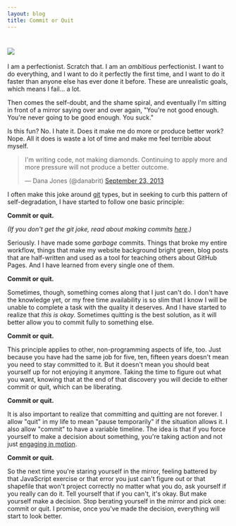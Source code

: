```yaml
---
layout: blog
title: Commit or Quit
---
```


<h1><img src="https://b.vimeocdn.com/ts/130/674/130674832_640.jpg" class="inline"></h1>

I am a perfectionist. Scratch that. I am an *ambitious* perfectionist. I want to do everything, and I want to do it perfectly the first time, and I want to do it faster than anyone else has ever done it before. These are unrealistic goals, which means I fail... a lot.

Then comes the self-doubt, and the shame spiral, and eventually I'm sitting in front of a mirror saying over and over again, "You're not good enough. You're never going to be good enough. You suck."

Is this fun? No. I hate it. Does it make me do more or produce better work? Nope. All it does is waste a lot of time and make me feel terrible about myself.

<blockquote class="twitter-tweet"><p>I&#39;m writing code, not making diamonds. Continuing to apply more and more pressure will not produce a better outcome.</p>&mdash; Dana Jones (@danabrit) <a href="https://twitter.com/danabrit/statuses/382127860753784832">September 23, 2013</a></blockquote>
<script async src="//platform.twitter.com/widgets.js" charset="utf-8"></script>

I often make this joke around [git](https://git-scm.com/) types, but in seeking to curb this pattern of self-degradation, I have started to follow one basic principle:

<strong>Commit or quit.</strong>

*(If you don't get the git joke, read about making commits [here](https://gitref.org/basic/).)*

Seriously. I have made some _garbage_ commits. Things that broke my entire workflow, things that make my website background bright green, blog posts that are half-written and used as a tool for teaching others about GitHub Pages. And I have learned from every single one of them.

<strong>Commit or quit.</strong>

Sometimes, though, something comes along that I just can't do. I don't have the knowledge yet, or my free time availability is so slim that I know I will be unable to complete a task with the quality it deserves. And I have started to realize that _this is okay._ Sometimes quitting is the best solution, as it will better allow you to commit fully to something else.

<strong>Commit or quit.</strong>

This principle applies to other, non-programming aspects of life, too. Just because you have had the same job for five, ten, fifteen years doesn't mean you need to stay committed to it. But it doesn't mean you should beat yourself up for not enjoying it anymore. Taking the time to figure out what you want, knowing that at the end of that discovery you will decide to either commit or quit, which can be liberating.

<strong>Commit or quit.</strong>

It is also important to realize that committing and quitting are not forever. I allow "quit" in my life to mean "pause temporarily" if the situation allows it. I also allow "commit" to have a variable timeline. The idea is that if you force yourself to make a decision about something, you're taking action and not just [engaging in motion](https://lifehacker.com/the-mistake-smart-people-make-being-in-motion-vs-taki-1143223597).

<strong>Commit or quit.</strong>

So the next time you're staring yourself in the mirror, feeling battered by that JavaScript exercise or that error you just can't figure out or that shapefile that won't project correctly no matter what you do, ask yourself if you really can do it. Tell yourself that if you can't, it's okay. But make yourself make a decision. Stop berating yourself in the mirror and pick one: commit or quit. I promise, once you've made the decision, everything will start to look better.
